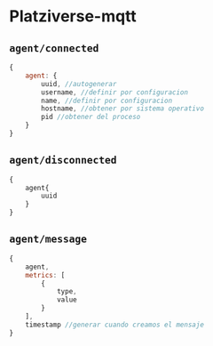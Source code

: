 # Platziverse-mqtt

## `agent/connected`

```js
{
    agent: {
        uuid, //autogenerar
        username, //definir por configuracion
        name, //definir por configuracion
        hostname, //obtener por sistema operativo
        pid //obtener del proceso
    }
}
```

## `agent/disconnected`

```js
{
    agent{
        uuid
    }
}
```

## `agent/message`

```js
{
    agent,
    metrics: [
        {
            type,
            value
        }
    ],
    timestamp //generar cuando creamos el mensaje
}
```